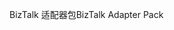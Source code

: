 <span data-ttu-id="86214-101">BizTalk 适配器包</span><span class="sxs-lookup"><span data-stu-id="86214-101">BizTalk Adapter Pack</span></span>